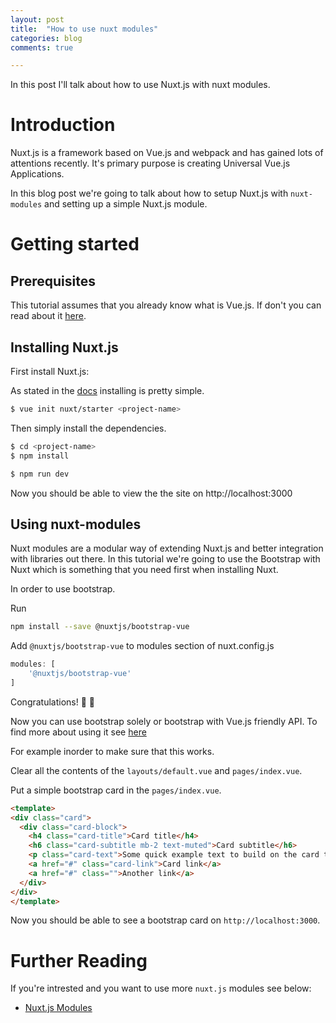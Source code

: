 ```yaml
---
layout: post
title:  "How to use nuxt modules"
categories: blog
comments: true

---
```


In this post I'll talk about how to use Nuxt.js with nuxt modules.

# Introduction

Nuxt.js is a framework based on Vue.js and webpack and has gained 
lots of attentions recently. It's primary purpose is creating
 Universal Vue.js Applications.

In this blog post we're going to talk about how to setup Nuxt.js with
 ```nuxt-modules``` and setting up a simple Nuxt.js module.

# Getting started

## Prerequisites

This tutorial assumes that you already know what is Vue.js. If don't you 
can read about it [here](https://vuejs.org/).

## Installing Nuxt.js

First install Nuxt.js:

As stated in the [docs](https://nuxtjs.org/guide/installation) installing
is pretty simple.

```sh
$ vue init nuxt/starter <project-name>

```

Then simply install the dependencies.

```sh
$ cd <project-name>
$ npm install
```

```sh
$ npm run dev
```

Now you should be able to view the the site on http://localhost:3000

## Using nuxt-modules

Nuxt modules are a modular way of extending Nuxt.js and better integration
with libraries out there. In this tutorial we're going to use the Bootstrap
with Nuxt which is something that you need first when installing Nuxt.

In order to use bootstrap.

Run

```sh
npm install --save @nuxtjs/bootstrap-vue
```

Add ```@nuxtjs/bootstrap-vue``` to modules section of nuxt.config.js

```js
modules: [
    '@nuxtjs/bootstrap-vue'
]
```

Congratulations! :tada: :tada:

Now you can use bootstrap solely or bootstrap with Vue.js friendly API.
To find more about using it see [here](https://github.com/bootstrap-vue/bootstrap-vue)

For example inorder to make sure that this works. 

Clear all the contents of the ```layouts/default.vue``` and ```pages/index.vue```.

Put a simple bootstrap card in the ```pages/index.vue```.

```html
<template>
<div class="card">
  <div class="card-block">
    <h4 class="card-title">Card title</h4>
    <h6 class="card-subtitle mb-2 text-muted">Card subtitle</h6>
    <p class="card-text">Some quick example text to build on the card title and make up the bulk of the card's content.</p>
    <a href="#" class="card-link">Card link</a>
    <a href="#" class="">Another link</a>
  </div>
</div>
</template>
```

Now you should be able to see a bootstrap card on ```http://localhost:3000```.

# Further Reading

If you're intrested and you want to use more ```nuxt.js``` modules see below:

* [Nuxt.js Modules](https://github.com/nuxt/modules)



